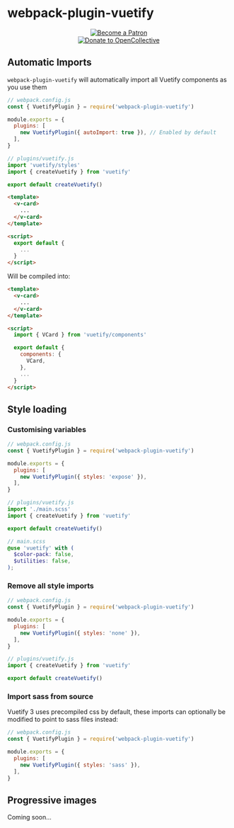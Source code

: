 # webpack-plugin-vuetify

<div align="center">
  <a href="https://www.patreon.com/kaelwd">
    <img src="https://c5.patreon.com/external/logo/become_a_patron_button.png" alt="Become a Patron" />
  </a>
  <br>
  <a href="https://opencollective.com/vuetify">
    <img src="https://opencollective.com/static/images/become_sponsor.svg" alt="Donate to OpenCollective">
  </a>
</div>

## Automatic Imports
`webpack-plugin-vuetify` will automatically import all Vuetify components as you use them

```js
// webpack.config.js
const { VuetifyPlugin } = require('webpack-plugin-vuetify')

module.exports = {
  plugins: [
    new VuetifyPlugin({ autoImport: true }), // Enabled by default
  ],
}
```
```js
// plugins/vuetify.js
import 'vuetify/styles'
import { createVuetify } from 'vuetify'

export default createVuetify()
```

```html
<template>
  <v-card>
    ...
  </v-card>
</template>

<script>
  export default {
    ...
  }
</script>
```

Will be compiled into:

```html
<template>
  <v-card>
    ...
  </v-card>
</template>

<script>
  import { VCard } from 'vuetify/components'

  export default {
    components: {
      VCard,
    },
    ...
  }
</script>
```

## Style loading
### Customising variables
```js
// webpack.config.js
const { VuetifyPlugin } = require('webpack-plugin-vuetify')

module.exports = {
  plugins: [
    new VuetifyPlugin({ styles: 'expose' }),
  ],
}
```
```js
// plugins/vuetify.js
import './main.scss'
import { createVuetify } from 'vuetify'

export default createVuetify()
```
```scss
// main.scss
@use 'vuetify' with (
  $color-pack: false,
  $utilities: false,
);
```

### Remove all style imports
```js
// webpack.config.js
const { VuetifyPlugin } = require('webpack-plugin-vuetify')

module.exports = {
  plugins: [
    new VuetifyPlugin({ styles: 'none' }),
  ],
}
```
```js
// plugins/vuetify.js
import { createVuetify } from 'vuetify'

export default createVuetify()
```

### Import sass from source
Vuetify 3 uses precompiled css by default, these imports can optionally be modified to point to sass files instead:

```js
// webpack.config.js
const { VuetifyPlugin } = require('webpack-plugin-vuetify')

module.exports = {
  plugins: [
    new VuetifyPlugin({ styles: 'sass' }),
  ],
}
```

## Progressive images
Coming soon...
